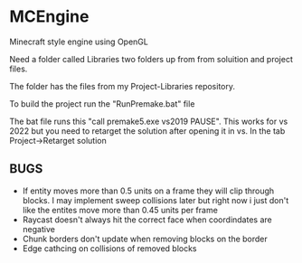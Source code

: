 # MCEngine
Minecraft style engine using OpenGL

<p>Need a folder called Libraries two folders up from from soluition and project files.</p>
<p>The folder has the files from my Project-Libraries repository.</p>
<p>To build the project run the "RunPremake.bat" file</p>
<p>The bat file runs this "call premake5.exe vs2019 PAUSE". This works for vs 2022 but you need to retarget the solution after opening it in vs. In the tab Project->Retarget solution</p>

<h2>BUGS</h2>
<ul>
    <li>If entity moves more than 0.5 units on a frame they will clip through blocks. I may implement sweep collisions later but right now i just don't like the entites move more than 0.45 units per frame</li>
    <li>Raycast doesn't always hit the correct face when coordindates are negative</li>
    <li>Chunk borders don't update when removing blocks on the border</li>
    <li>Edge cathcing on collisions of removed blocks</li>
</ul>
